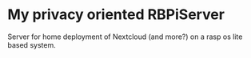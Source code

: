 # My privacy oriented RBPiServer
Server for home deployment of Nextcloud (and more?) on a rasp os lite based system.
